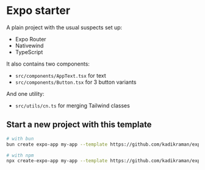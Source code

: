 # Expo starter

A plain project with the usual suspects set up:

- Expo Router
- Nativewind
- TypeScript

It also contains two components:
- `src/components/AppText.tsx` for text
- `src/components/Button.tsx` for 3 button variants

And one utility:
- `src/utils/cn.ts` for merging Tailwind classes

## Start a new project with this template

```sh
# with bun
bun create expo-app my-app --template https://github.com/kadikraman/expo-starter

# with npm
npx create-expo-app my-app --template https://github.com/kadikraman/expo-starter
```




